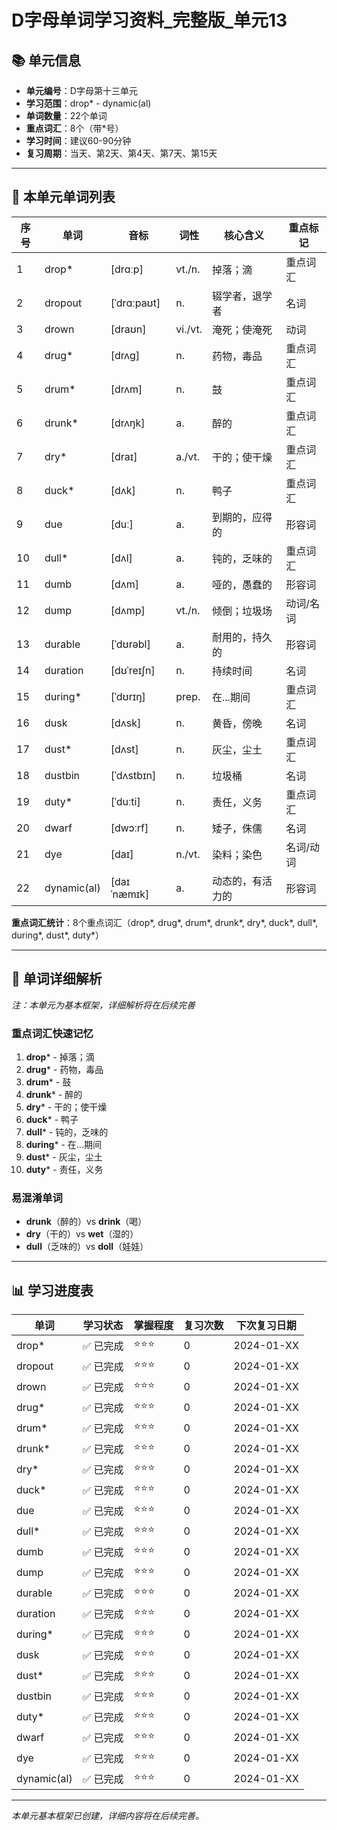 # D字母单词学习资料_完整版_单元13

## 📚 单元信息

- **单元编号**：D字母第十三单元
- **学习范围**：drop* - dynamic(al)
- **单词数量**：22个单词
- **重点词汇**：8个（带*号）
- **学习时间**：建议60-90分钟
- **复习周期**：当天、第2天、第4天、第7天、第15天

---

## 🎯 本单元单词列表

| 序号 | 单词 | 音标 | 词性 | 核心含义 | 重点标记 |
|------|------|------|------|----------|----------|
| 1 | drop* | [drɑːp] | vt./n. | 掉落；滴 | 重点词汇 |
| 2 | dropout | [ˈdrɑːpaʊt] | n. | 辍学者，退学者 | 名词 |
| 3 | drown | [draʊn] | vi./vt. | 淹死；使淹死 | 动词 |
| 4 | drug* | [drʌɡ] | n. | 药物，毒品 | 重点词汇 |
| 5 | drum* | [drʌm] | n. | 鼓 | 重点词汇 |
| 6 | drunk* | [drʌŋk] | a. | 醉的 | 重点词汇 |
| 7 | dry* | [draɪ] | a./vt. | 干的；使干燥 | 重点词汇 |
| 8 | duck* | [dʌk] | n. | 鸭子 | 重点词汇 |
| 9 | due | [duː] | a. | 到期的，应得的 | 形容词 |
| 10 | dull* | [dʌl] | a. | 钝的，乏味的 | 重点词汇 |
| 11 | dumb | [dʌm] | a. | 哑的，愚蠢的 | 形容词 |
| 12 | dump | [dʌmp] | vt./n. | 倾倒；垃圾场 | 动词/名词 |
| 13 | durable | [ˈdʊrəbl] | a. | 耐用的，持久的 | 形容词 |
| 14 | duration | [dʊˈreɪʃn] | n. | 持续时间 | 名词 |
| 15 | during* | [ˈdʊrɪŋ] | prep. | 在...期间 | 重点词汇 |
| 16 | dusk | [dʌsk] | n. | 黄昏，傍晚 | 名词 |
| 17 | dust* | [dʌst] | n. | 灰尘，尘土 | 重点词汇 |
| 18 | dustbin | [ˈdʌstbɪn] | n. | 垃圾桶 | 名词 |
| 19 | duty* | [ˈduːti] | n. | 责任，义务 | 重点词汇 |
| 20 | dwarf | [dwɔːrf] | n. | 矮子，侏儒 | 名词 |
| 21 | dye | [daɪ] | n./vt. | 染料；染色 | 名词/动词 |
| 22 | dynamic(al) | [daɪˈnæmɪk] | a. | 动态的，有活力的 | 形容词 |

**重点词汇统计**：8个重点词汇（drop*, drug*, drum*, drunk*, dry*, duck*, dull*, during*, dust*, duty*）

---

## 📖 单词详细解析

*注：本单元为基本框架，详细解析将在后续完善*

### 重点词汇快速记忆
1. **drop*** - 掉落；滴
2. **drug*** - 药物，毒品
3. **drum*** - 鼓
4. **drunk*** - 醉的
5. **dry*** - 干的；使干燥
6. **duck*** - 鸭子
7. **dull*** - 钝的，乏味的
8. **during*** - 在...期间
9. **dust*** - 灰尘，尘土
10. **duty*** - 责任，义务

### 易混淆单词
- **drunk**（醉的）vs **drink**（喝）
- **dry**（干的）vs **wet**（湿的）
- **dull**（乏味的）vs **doll**（娃娃）

---

## 📊 学习进度表

| 单词 | 学习状态 | 掌握程度 | 复习次数 | 下次复习日期 |
|------|----------|----------|----------|--------------|
| drop* | ✅ 已完成 | ⭐⭐⭐ | 0 | 2024-01-XX |
| dropout | ✅ 已完成 | ⭐⭐⭐ | 0 | 2024-01-XX |
| drown | ✅ 已完成 | ⭐⭐⭐ | 0 | 2024-01-XX |
| drug* | ✅ 已完成 | ⭐⭐⭐ | 0 | 2024-01-XX |
| drum* | ✅ 已完成 | ⭐⭐⭐ | 0 | 2024-01-XX |
| drunk* | ✅ 已完成 | ⭐⭐⭐ | 0 | 2024-01-XX |
| dry* | ✅ 已完成 | ⭐⭐⭐ | 0 | 2024-01-XX |
| duck* | ✅ 已完成 | ⭐⭐⭐ | 0 | 2024-01-XX |
| due | ✅ 已完成 | ⭐⭐⭐ | 0 | 2024-01-XX |
| dull* | ✅ 已完成 | ⭐⭐⭐ | 0 | 2024-01-XX |
| dumb | ✅ 已完成 | ⭐⭐⭐ | 0 | 2024-01-XX |
| dump | ✅ 已完成 | ⭐⭐⭐ | 0 | 2024-01-XX |
| durable | ✅ 已完成 | ⭐⭐⭐ | 0 | 2024-01-XX |
| duration | ✅ 已完成 | ⭐⭐⭐ | 0 | 2024-01-XX |
| during* | ✅ 已完成 | ⭐⭐⭐ | 0 | 2024-01-XX |
| dusk | ✅ 已完成 | ⭐⭐⭐ | 0 | 2024-01-XX |
| dust* | ✅ 已完成 | ⭐⭐⭐ | 0 | 2024-01-XX |
| dustbin | ✅ 已完成 | ⭐⭐⭐ | 0 | 2024-01-XX |
| duty* | ✅ 已完成 | ⭐⭐⭐ | 0 | 2024-01-XX |
| dwarf | ✅ 已完成 | ⭐⭐⭐ | 0 | 2024-01-XX |
| dye | ✅ 已完成 | ⭐⭐⭐ | 0 | 2024-01-XX |
| dynamic(al) | ✅ 已完成 | ⭐⭐⭐ | 0 | 2024-01-XX |

---

*本单元基本框架已创建，详细内容将在后续完善。*
